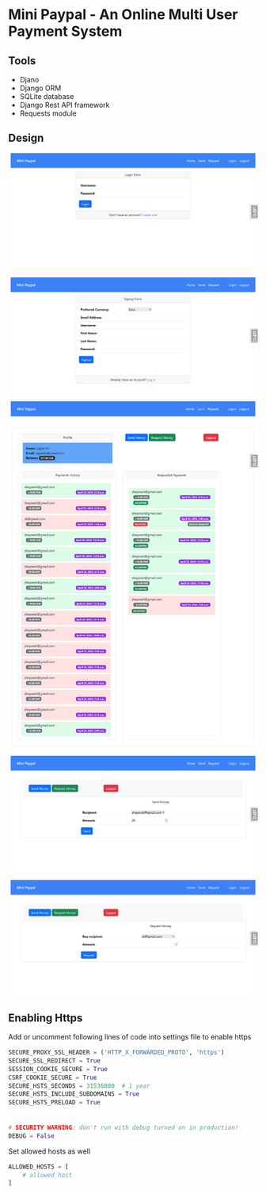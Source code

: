 # Mini Paypal - An Online Multi User Payment System

## Tools

- Djano
- Django ORM
- SQLite database
- Django Rest API framework
- Requests module

## Design

![Login Page](./images/image.png)

![Sign up Page](./images/image-1.png)

![Home Page](./images/image-2.png)

![Send Money Page](./images/image-3.png)

![Request Money Page](./images/image-4.png)

## Enabling Https

Add or uncomment following lines of code into settings file to enable https

```python
SECURE_PROXY_SSL_HEADER = ('HTTP_X_FORWARDED_PROTO', 'https')
SECURE_SSL_REDIRECT = True
SESSION_COOKIE_SECURE = True
CSRF_COOKIE_SECURE = True
SECURE_HSTS_SECONDS = 31536000  # 1 year
SECURE_HSTS_INCLUDE_SUBDOMAINS = True
SECURE_HSTS_PRELOAD = True


# SECURITY WARNING: don't run with debug turned on in production!
DEBUG = False
```

Set allowed hosts as well 

```python
ALLOWED_HOSTS = [
    # allowed host
]
```